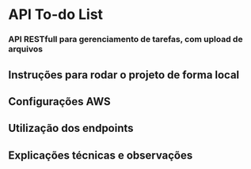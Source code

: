 # **API To-do List**
### API RESTfull para gerenciamento de tarefas, com upload de arquivos

## Instruções para rodar o projeto de forma local
## Configurações AWS
## Utilização dos endpoints
## Explicações técnicas e observações
